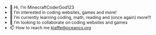- 👋 Hi, I’m MinecraftCoderGod123
- 👀 I’m interested in coding websites, games and more!
- 🌱 I’m currently learning coding, math, reading and (once again) more!!!
- 💞️ I’m looking to collaborate on coding websites and games
- 📫 How to reach me kjaffe@oceancs.org

